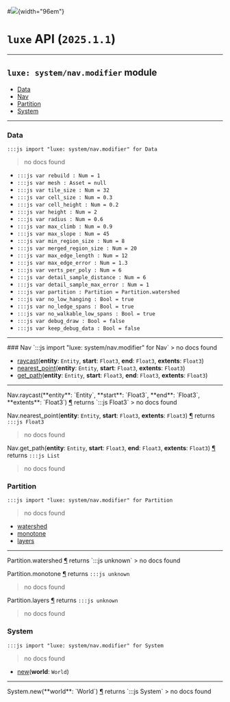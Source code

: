 #![](../../../../../../images/luxe-dark.svg){width="96em"}

# `luxe` API (`2025.1.1`)  


---

## `luxe: system/nav.modifier` module

- [Data](#data)   
- [Nav](#nav)   
- [Partition](#partition)   
- [System](#system)   

---

### Data
`:::js import "luxe: system/nav.modifier" for Data`
> no docs found

- `:::js var rebuild : Num = 1`
- `:::js var mesh : Asset = null`
- `:::js var tile_size : Num = 32`
- `:::js var cell_size : Num = 0.3`
- `:::js var cell_height : Num = 0.2`
- `:::js var height : Num = 2`
- `:::js var radius : Num = 0.6`
- `:::js var max_climb : Num = 0.9`
- `:::js var max_slope : Num = 45`
- `:::js var min_region_size : Num = 8`
- `:::js var merged_region_size : Num = 20`
- `:::js var max_edge_length : Num = 12`
- `:::js var max_edge_error : Num = 1.3`
- `:::js var verts_per_poly : Num = 6`
- `:::js var detail_sample_distance : Num = 6`
- `:::js var detail_sample_max_error : Num = 1`
- `:::js var partition : Partition = Partition.watershed`
- `:::js var no_low_hanging : Bool = true`
- `:::js var no_ledge_spans : Bool = true`
- `:::js var no_walkable_low_spans : Bool = true`
- `:::js var debug_draw : Bool = false`
- `:::js var keep_debug_data : Bool = false`

<hr/>
### Nav
`:::js import "luxe: system/nav.modifier" for Nav`
> no docs found

- [raycast](#Nav.raycast+4)(**entity**: `Entity`, **start**: `Float3`, **end**: `Float3`, **extents**: `Float3`)
- [nearest_point](#Nav.nearest_point+3)(**entity**: `Entity`, **start**: `Float3`, **extents**: `Float3`)
- [get_path](#Nav.get_path+4)(**entity**: `Entity`, **start**: `Float3`, **end**: `Float3`, **extents**: `Float3`)

<hr/>
<endpoint module="luxe: system/nav.modifier" class="Nav" signature="raycast(entity : Entity, start : Float3, end : Float3, extents : Float3)"></endpoint>
<signature id="Nav.raycast+4">Nav.raycast(**entity**: `Entity`, **start**: `Float3`, **end**: `Float3`, **extents**: `Float3`)
<a class="headerlink" href="#Nav.raycast+4" title="Permanent link">¶</a></signature>
<span class='api_ret'>returns</span> `:::js Float3`
> no docs found   

<endpoint module="luxe: system/nav.modifier" class="Nav" signature="nearest_point(entity : Entity, start : Float3, extents : Float3)"></endpoint>
<signature id="Nav.nearest_point+3">Nav.nearest_point(**entity**: `Entity`, **start**: `Float3`, **extents**: `Float3`)
<a class="headerlink" href="#Nav.nearest_point+3" title="Permanent link">¶</a></signature>
<span class='api_ret'>returns</span> `:::js Float3`
> no docs found   

<endpoint module="luxe: system/nav.modifier" class="Nav" signature="get_path(entity : Entity, start : Float3, end : Float3, extents : Float3)"></endpoint>
<signature id="Nav.get_path+4">Nav.get_path(**entity**: `Entity`, **start**: `Float3`, **end**: `Float3`, **extents**: `Float3`)
<a class="headerlink" href="#Nav.get_path+4" title="Permanent link">¶</a></signature>
<span class='api_ret'>returns</span> `:::js List`
> no docs found   

### Partition
`:::js import "luxe: system/nav.modifier" for Partition`
> no docs found

- [watershed](#Partition.watershed)
- [monotone](#Partition.monotone)
- [layers](#Partition.layers)

<hr/>
<endpoint module="luxe: system/nav.modifier" class="Partition" signature="watershed"></endpoint>
<signature id="Partition.watershed">Partition.watershed
<a class="headerlink" href="#Partition.watershed" title="Permanent link">¶</a></signature>
<span class='api_ret'>returns</span> `:::js unknown`
> no docs found   

<endpoint module="luxe: system/nav.modifier" class="Partition" signature="monotone"></endpoint>
<signature id="Partition.monotone">Partition.monotone
<a class="headerlink" href="#Partition.monotone" title="Permanent link">¶</a></signature>
<span class='api_ret'>returns</span> `:::js unknown`
> no docs found   

<endpoint module="luxe: system/nav.modifier" class="Partition" signature="layers"></endpoint>
<signature id="Partition.layers">Partition.layers
<a class="headerlink" href="#Partition.layers" title="Permanent link">¶</a></signature>
<span class='api_ret'>returns</span> `:::js unknown`
> no docs found   

### System
`:::js import "luxe: system/nav.modifier" for System`
> no docs found

- [new](#System.new)(**world**: `World`)

<hr/>
<endpoint module="luxe: system/nav.modifier" class="System" signature="new(world : World)"></endpoint>
<signature id="System.new">System.new(**world**: `World`)
<a class="headerlink" href="#System.new" title="Permanent link">¶</a></signature>
<span class='api_ret'>returns</span> `:::js System`
> no docs found   


